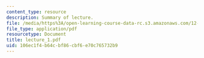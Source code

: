 ```yaml
---
content_type: resource
description: Summary of lecture.
file: /media/https%3A/open-learning-course-data-rc.s3.amazonaws.com/12-480-thermodynamics-for-geoscientists-fall-2006/106ec1f4b64cbf86cbf6e70c765732b9_lecture_1.pdf
file_type: application/pdf
resourcetype: Document
title: lecture_1.pdf
uid: 106ec1f4-b64c-bf86-cbf6-e70c765732b9
---
```

